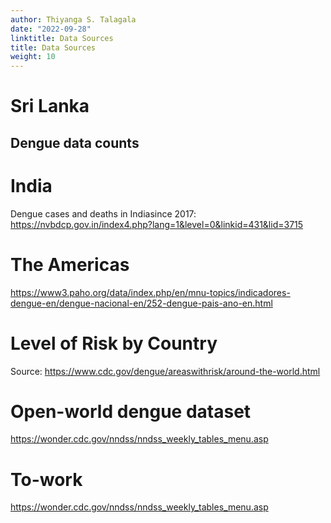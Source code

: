 ```yaml
---
author: Thiyanga S. Talagala
date: "2022-09-28"
linktitle: Data Sources
title: Data Sources
weight: 10
---
```


# Sri Lanka

## Dengue data counts

# India

Dengue cases and deaths in Indiasince 2017: https://nvbdcp.gov.in/index4.php?lang=1&level=0&linkid=431&lid=3715


# The Americas

https://www3.paho.org/data/index.php/en/mnu-topics/indicadores-dengue-en/dengue-nacional-en/252-dengue-pais-ano-en.html

# Level of Risk by Country

Source: https://www.cdc.gov/dengue/areaswithrisk/around-the-world.html

# Open-world dengue dataset

https://wonder.cdc.gov/nndss/nndss_weekly_tables_menu.asp

# To-work

https://wonder.cdc.gov/nndss/nndss_weekly_tables_menu.asp
